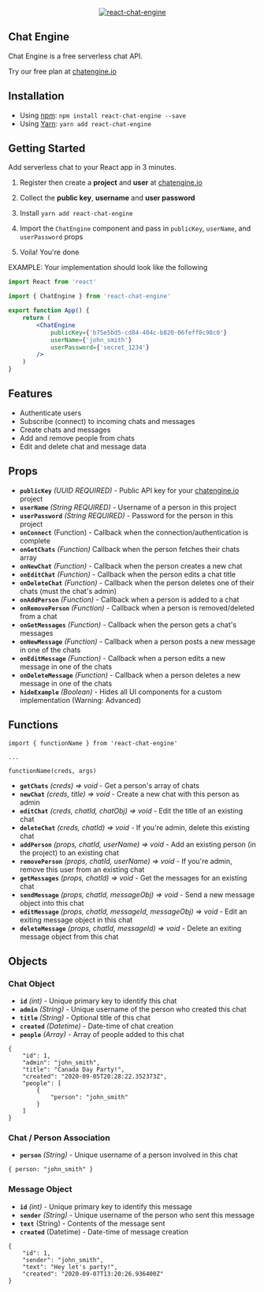 <p align="center" >
    <p align="center" >
        <a href="https://chatengine.io/">
            <img    
                alt="react-chat-engine" 
                style='max-height: 333px; max-width: 100%;'
                src="https://chat-engine-assets.s3.amazonaws.com/NPM+Example.jpg" 
            />
        </a>
    </p>
</p>

## Chat Engine

Chat Engine is a free serverless chat API.

Try our free plan at [chatengine.io](https://chatengine.io)

## Installation

- Using [npm](https://www.npmjs.com/#getting-started): `npm install react-chat-engine --save`
- Using [Yarn](https://yarnpkg.com/): `yarn add react-chat-engine`

## Getting Started

Add serverless chat to your React app in 3 minutes.

1. Register then create a **project** and **user** at [chatengine.io](https://chatengine.io)

2. Collect the **public key**, **username** and **user password**

3. Install `yarn add react-chat-engine`

4. Import the `ChatEngine` component and pass in `publicKey`, `userName`, and `userPassword` props

5. Voila! You're done

EXAMPLE: Your implementation should look like the following

```jsx
import React from 'react'

import { ChatEngine } from 'react-chat-engine'

export function App() {
    return (
        <ChatEngine
            publicKey={'b75e5bd5-cd84-404c-b820-06feff8c98c0'}
            userName={'john_smith'}
            userPassword={'secret_1234'}
        />
    )
}
```


## Features

- Authenticate users
- Subscribe (connect) to incoming chats and messages
- Create chats and messages
- Add and remove people from chats
- Edit and delete chat and message data

## Props

- **`publicKey`** _(UUID REQUIRED)_ - Public API key for your [chatengine.io](https://chatengine.io) project
- **`userName`** _(String REQUIRED)_ - Username of a person in this project
- **`userPassword`** _(String REQUIRED)_ - Password for the person in this project
- **`onConnect`** (Function) - Callback when the connection/authentication is complete
- **`onGetChats`** _(Function)_ Callback when the person fetches their chats array
- **`onNewChat`** _(Function)_ - Callback when the person creates a new chat
- **`onEditChat`** _(Function)_ - Callback when the person edits a chat title
- **`onDeleteChat`** _(Function)_ - Callback when the person deletes one of their chats (must the chat's admin)
- **`onAddPerson`** _(Function)_ - Callback when a person is added to a chat
- **`onRemovePerson`** _(Function)_ - Callback when a person is removed/deleted from a chat
- **`onGetMessages`** _(Function)_ - Callback when the person gets a chat's messages
- **`onNewMessage`** _(Function)_ - Callback when a person posts a new message in one of the chats
- **`onEditMessage`** _(Function)_ - Callback when a person edits a new message in one of the chats
- **`onDeleteMessage`** _(Function)_ - Callback when a person deletes a new message in one of the chats
- **`hideExample`** _(Boolean)_ - Hides all UI components for a custom implementation (Warning: Advanced)

## Functions

```
import { functionName } from 'react-chat-engine'

...

functionName(creds, args)
```

- **`getChats`** _(creds) => void_ - Get a person's array of chats
- **`newChat`** _(creds, title) => void_ - Create a new chat with this person as admin
- **`editChat`** _(creds, chatId, chatObj) => void_ - Edit the title of an existing chat
- **`deleteChat`** _(creds, chatId) => void_ - If you're admin, delete this existing chat
- **`addPerson`** _(props, chatId, userName) => void_ - Add an existing person (in the project) to an existing chat
- **`removePerson`** _(props, chatId, userName) => void_ - If you're admin, remove this user from an existing chat
- **`getMessages`** _(props, chatId) => void_ - Get the messages for an existing chat
- **`sendMessage`** _(props, chatId, messageObj) => void_ - Send a new message object into this chat
- **`editMessage`** _(props, chatId, messageId, messageObj) => void_ - Edit an exiting message object in this chat
- **`deleteMessage`** _(props, chatId, messageId) => void_ - Delete an exiting message object from this chat


## Objects

### Chat Object

- **`id`** _(int)_ - Unique primary key to identify this chat
- **`admin`** _(String)_ - Unique username of the person who created this chat
- **`title`** _(String)_ - Optional title of this chat
- **`created`** _(Datetime)_ - Date-time of chat creation
- **`people`** _(Array)_ - Array of people added to this chat

```
{
    "id": 1,
    "admin": "john_smith",
    "title": "Canada Day Party!",
    "created": "2020-09-05T20:28:22.352373Z",
    "people": [
        {
            "person": "john_smith"
        }
    ]
}
```

### Chat / Person Association

- **`person`** _(String)_ - Unique username of a person involved in this chat

```
{ person: "john_smith" }
```

### Message Object

- **`id`** _(int)_ - Unique primary key to identify this message
- **`sender`** _(String)_ - Unique username of the person who sent this message
- **`text`** (String) - Contents of the message sent
- **`created`** (Datetime) - Date-time of message creation

```
{
    "id": 1,
    "sender": "john_smith",
    "text": "Hey let's party!",
    "created": "2020-09-07T13:20:26.936400Z"
}
```

